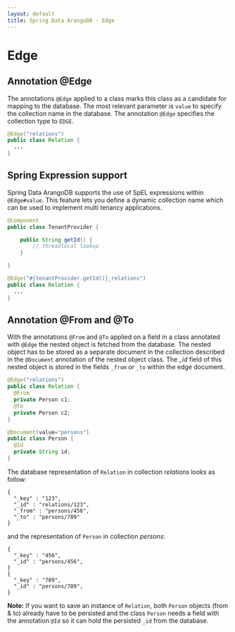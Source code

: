 ```yaml
---
layout: default
title: Spring Data ArangoDB - Edge
---
```

# Edge

## Annotation @Edge

The annotations `@Edge` applied to a class marks this class as a candidate for mapping to the database. The most relevant parameter is `value` to specify the collection name in the database. The annotation `@Edge` specifies the collection type to `EDGE`.

```java
@Edge("relations")
public class Relation {
  ...
}
```

## Spring Expression support

Spring Data ArangoDB supports the use of SpEL expressions within `@Edge#value`. This feature lets you define a dynamic collection name which can be used to implement multi tenancy applications.

```Java
@Component
public class TenantProvider {

	public String getId() {
		// threadlocal lookup
	}

}
```

```java
@Edge("#{tenantProvider.getId()}_relations")
public class Relation {
  ...
}
```

## Annotation @From and @To

With the annotations `@From` and `@To` applied on a field in a class annotated with `@Edge` the nested object is fetched from the database. The nested object has to be stored as a separate document in the collection described in the `@Document` annotation of the nested object class. The _\_id_ field of this nested object is stored in the fields `_from` or `_to` within the edge document.

```java
@Edge("relations")
public class Relation {
  @From
  private Person c1;
  @To
  private Person c2;
}

@Document(value="persons")
public class Person {
  @Id
  private String id;
}
```

The database representation of `Relation` in collection _relations_ looks as follow:

```
{
  "_key" : "123",
  "_id" : "relations/123",
  "_from" : "persons/456",
  "_to" : "persons/789"
}
```

and the representation of `Person` in collection _persons_:

```
{
  "_key" : "456",
  "_id" : "persons/456",
}
{
  "_key" : "789",
  "_id" : "persons/789",
}
```

**Note:** If you want to save an instance of `Relation`, both `Person` objects (from & to) already have to be persisted and the class `Person` needs a field with the annotation `@Id` so it can hold the persisted `_id` from the database.
